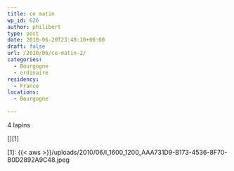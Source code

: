 ```yaml
---
title: ce matin
wp_id: 626
author: philibert
type: post
date: 2010-06-20T23:40:10+00:00
draft: false
url: /2010/06/ce-matin-2/
categories:
  - Bourgogne
  - ordinaire
residency:
  - France
locations:
  - Bourgogne

---
```

4 lapins

[<img src="{{< aws >}}/uploads/2010/06/l_1600_1200_AAA731D9-B173-4536-8F70-B0D2892A9C48.jpeg" alt="" class="alignnone size-full" />][1]

 [1]: {{< aws >}}/uploads/2010/06/l_1600_1200_AAA731D9-B173-4536-8F70-B0D2892A9C48.jpeg